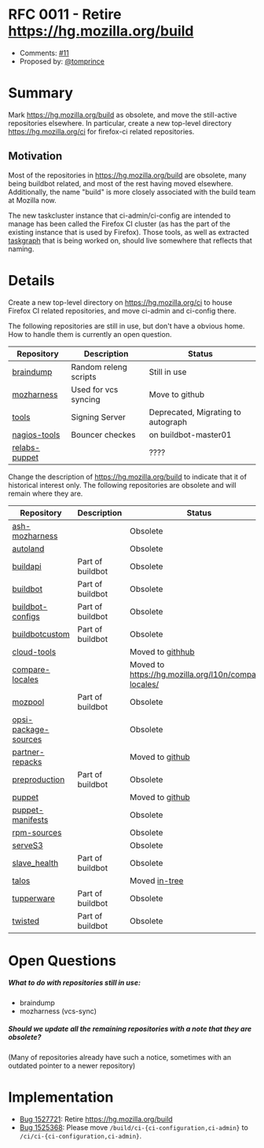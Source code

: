 # RFC 0011 - Retire https://hg.mozilla.org/build
* Comments: [#11](https://api.github.com/repos/mozilla-releng/releng-rfcs/issues/11>)
* Proposed by: [@tomprince](https://github.com/tomprince)

# Summary

Mark https://hg.mozilla.org/build as obsolete, and move the still-active repositories elsewhere.
In particular, create a new top-level directory https://hg.mozilla.org/ci for firefox-ci related
repositories.

## Motivation

Most of the repositories in https://hg.mozilla.org/build are obsolete,
many being buildbot related, and most of the rest having moved elsewhere.
Additionally, the name "build" is more closely associated with the build team at Mozilla now.

The new taskcluster instance that ci-admin/ci-config are intended to manage has
been called the Firefox CI cluster (as has the part of the existing instance
that is used by Firefox). Those tools, as well as
extracted [taskgraph](https://bugzilla.mozilla.org/show_bug.cgi?id=1252144)
that is being worked on, should live somewhere that reflects that naming.


# Details

Create a new top-level directory on https://hg.mozilla.org/ci to house Firefox CI
related repositories, and move ci-admin and ci-config there.

The following repositories are still in use, but don't have a obvious home. How to handle them is currently an open question.

|Repository|Description|Status|
|----------|-----------|------|
|[braindump](https://hg.mozilla.org/build/braindump)|Random releng scripts|Still in use|
|[mozharness](https://hg.mozilla.org/build/mozharness)|Used for vcs syncing|Move to github|
|[tools](https://hg.mozilla.org/build/tools)|Signing Server|Deprecated, Migrating to autograph|
|[nagios-tools](https://hg.mozilla.org/build/nagios-tools)|Bouncer checkes|on buildbot-master01|
|[relabs-puppet](https://hg.mozilla.org/build/relabs-puppet)| |????|

Change the description of https://hg.mozilla.org/build to indicate that it of historical interest only.
The following repositories are obsolete and will remain where they are.

|Repository|Description|Status|
|----------|-----------|------|
|[ash-mozharness](https://hg.mozilla.org/build/ash-mozharness)| |Obsolete |
|[autoland](https://hg.mozilla.org/build/autoland)| |Obsolete|
|[buildapi](https://hg.mozilla.org/build/buildapi)|Part of buildbot|Obsolete|
|[buildbot](https://hg.mozilla.org/build/buildbot)|Part of buildbot|Obsolete|
|[buildbot-configs](https://hg.mozilla.org/build/buildbot-configs)|Part of buildbot|Obsolete|
|[buildbotcustom](https://hg.mozilla.org/build/buildbotcustom)|Part of buildbot|Obsolete|
|[cloud-tools](https://hg.mozilla.org/build/cloud-tools)| |Moved to [githhub](https://github.com/mozilla-releng/build-cloud-tools)||
|[compare-locales](https://hg.mozilla.org/build/compare-locales)| |Moved to https://hg.mozilla.org/l10n/compare-locales/|
|[mozpool](https://hg.mozilla.org/build/mozpool)|Part of buildbot|Obsolete|
|[opsi-package-sources](https://hg.mozilla.org/build/opsi-package-sources)| |Obsolete|
|[partner-repacks](https://hg.mozilla.org/build/partner-repacks)| |Moved to [github](https://github.com/mozilla-partners)|
|[preproduction](https://hg.mozilla.org/build/preproduction)|Part of buildbot|Obsolete|
|[puppet](https://hg.mozilla.org/build/puppet)| |Moved to [github](https://github.com/mozilla-releng/build-puppet)|
|[puppet-manifests](https://hg.mozilla.org/build/puppet-manifests)| |Obsolete|
|[rpm-sources](https://hg.mozilla.org/build/rpm-sources)| |Obsolete|
|[serveS3](https://hg.mozilla.org/build/serveS3)| |Obsolete|
|[slave_health](https://hg.mozilla.org/build/slave_health)|Part of buildbot|Obsolete|
|[talos](https://hg.mozilla.org/build/talos)| |Moved [in-tree](https://hg.mozilla.org/mozilla-central/file/tip/testing/talos)|
|[tupperware](https://hg.mozilla.org/build/tupperware)|Part of buildbot|Obsolete|
|[twisted](https://hg.mozilla.org/build/twisted)|Part of buildbot|Obsolete

# Open Questions

##### What to do with repositories still in use:
- braindump
- mozharness (vcs-sync)

##### Should we update all the remaining repositories with a note that they are obsolete?
(Many of repositories already have such a notice, sometimes with an outdated pointer to a newer repository)

# Implementation

* [Bug 1527721](https://bugzilla.mozilla.org/show_bug.cgi?id=1527721): Retire https://hg.mozilla.org/build
* [Bug 1525368](https://bugzilla.mozilla.org/show_bug.cgi?id=1525368): Please move `/build/ci-{ci-configuration,ci-admin}` to `/ci/ci-{ci-configuration,ci-admin}`.
